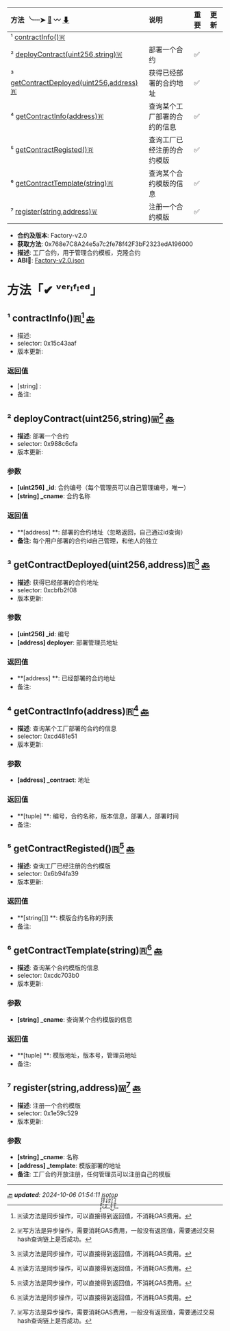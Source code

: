 | <b id="home">方法</b>   ╰┈➤    [🌰](#sample)  〰   [⬇](#end) | 说明  | 重要  | 更新    |
|:-------|:-------|:-------|:-------|
| ¹ [contractInfo()🇷](#contractInfo()🇷)|  |  |  |
| ² [deployContract(uint256,string)🇼](#deployContract(uint256,string)🇼)| 部署一个合约 | ✅ |  |
| ³ [getContractDeployed(uint256,address)🇷](#getContractDeployed(uint256,address)🇷)| 获得已经部署的合约地址 | ✅ |  |
| ⁴ [getContractInfo(address)🇷](#getContractInfo(address)🇷)| 查询某个工厂部署的合约的信息 | ✅ |  |
| ⁵ [getContractRegisted()🇷](#getContractRegisted()🇷)| 查询工厂已经注册的合约模版 | ✅ |  |
| ⁶ [getContractTemplate(string)🇷](#getContractTemplate(string)🇷)| 查询某个合约模版的信息 | ✅ |  |
| ⁷ [register(string,address)🇼](#register(string,address)🇼)| 注册一个合约模版 | ✅ |  |

- **合约及版本**: Factory-v2.0
- **获取方法**: 0x768e7C8A24e5a7c2fe78f42F3bF2323edA196000
- **描述**: 工厂合约，用于管理合约模板，克隆合约
- **ABI🔗**: [Factory-v2.0.json](https://github.com/iwanhk/ISOTOP-BEE-BOOK/blob/main/abi/Factory-v2.0.json)
# 方法「✔ ᵛᵉʳᶦᶠᶦᵉᵈ」
## ¹ <b id="contractInfo()🇷">contractInfo()🇷</b>[^1]  [🔙](#home)
- 描述: 
- selector: 0x15c43aaf
- 版本更新: 
### 返回值
- [string] : 
- 备注: 
## ² <b id="deployContract(uint256,string)🇼">deployContract(uint256,string)🇼</b>[^2]  [🔙](#home)
- **描述**: 部署一个合约
- selector: 0x988c6cfa
- 版本更新: 
### 参数
- **[uint256] _id**: 合约编号（每个管理员可以自己管理编号，唯一）
- **[string] _cname**: 合约名称
### 返回值
- **[address] **: 部署的合约地址（忽略返回，自己通过id查询）
- **备注**: 每个用户部署的合约id自己管理，和他人的独立
## ³ <b id="getContractDeployed(uint256,address)🇷">getContractDeployed(uint256,address)🇷</b>[^1]  [🔙](#home)
- **描述**: 获得已经部署的合约地址
- selector: 0xcbfb2f08
- 版本更新: 
### 参数
- **[uint256] _id**: 编号
- **[address] deployer**: 部署管理员地址
### 返回值
- **[address] **: 已经部署的合约地址
- 备注: 
## ⁴ <b id="getContractInfo(address)🇷">getContractInfo(address)🇷</b>[^1]  [🔙](#home)
- **描述**: 查询某个工厂部署的合约的信息
- selector: 0xcd481e51
- 版本更新: 
### 参数
- **[address] _contract**: 地址
### 返回值
- **[tuple] **: 编号，合约名称，版本信息，部署人，部署时间
- 备注: 
## ⁵ <b id="getContractRegisted()🇷">getContractRegisted()🇷</b>[^1]  [🔙](#home)
- **描述**: 查询工厂已经注册的合约模版
- selector: 0x6b94fa39
- 版本更新: 
### 返回值
- **[string[]] **: 模版合约名称的列表
- 备注: 
## ⁶ <b id="getContractTemplate(string)🇷">getContractTemplate(string)🇷</b>[^1]  [🔙](#home)
- **描述**: 查询某个合约模版的信息
- selector: 0xcdc703b0
- 版本更新: 
### 参数
- **[string] _cname**: 查询某个合约模版的信息
### 返回值
- **[tuple] **: 模版地址，版本号，管理员地址
- 备注: 
## ⁷ <b id="register(string,address)🇼">register(string,address)🇼</b>[^2]  [🔙](#home)
- **描述**: 注册一个合约模版
- selector: 0x1e59c529
- 版本更新: 
### 参数
- **[string] _cname**: 名称
- **[address] _template**: 模版部署的地址
- **备注**: 工厂合约开放注册，任何管理员可以注册自己的模版
___
*[🔙](#home) <b id="end">updated</b>: 2024-10-06 01:54:11          i̧͎̩̦̯͓͓͔̯̦̭s͖̰̫͈̬͕̱̠͜o̖̗̩̬̥͖͕̝͢t̢͖̤̙̲o̪͉͕̲͔͉͈̥͕͜p̘̞͎̪̩̤͓͢*

[^1]: 🇷读方法是同步操作，可以直接得到返回值，不消耗GAS费用。
[^2]: 🇼写方法是异步操作，需要消耗GAS费用，一般没有返回值，需要通过交易hash查询链上是否成功。
